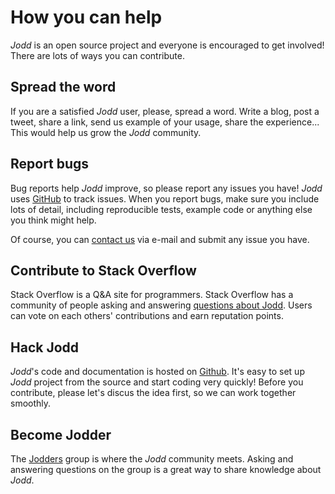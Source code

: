 # How you can help

*Jodd* is an open source project and everyone is encouraged to get involved!
There are lots of ways you can contribute.

## Spread the word

If you are a satisfied *Jodd* user, please, spread a word. Write a blog,
post a tweet, share a link, send us example of your usage,
share the experience... This would help us grow the *Jodd* community.

## Report bugs

Bug reports help *Jodd* improve, so please report any issues you have! *Jodd* uses [GitHub](https://github.com/oblac/jodd/issues?state=open) to track issues.
When you report bugs, make sure you include lots of detail, including reproducible tests, example code or anything else you think might help.

Of course, you can [contact us](/contact.html) via e-mail and submit
any issue you have.

## Contribute to Stack Overflow

Stack Overflow is a Q&A site for programmers. Stack Overflow has a community
of people asking and answering [questions about Jodd](http://stackoverflow.com/questions/tagged/jodd).
Users can vote on each others' contributions and earn reputation points.

## Hack Jodd

*Jodd*'s code and documentation is hosted on [Github](https://github.com/oblac/jodd).
It's easy to set up *Jodd* project from the source and
start coding very quickly! Before you contribute, please
let's discus the idea first, so we can work together smoothly.

## Become Jodder

The [Jodders](https://groups.google.com/forum/?hl=en#!forum/jodders)
group is where the *Jodd* community meets. Asking and answering questions on the group is a great way to share knowledge about *Jodd*.

